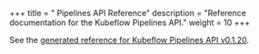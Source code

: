 +++
title = " Pipelines API Reference"
description = "Reference documentation for the Kubeflow Pipelines API."
weight = 10
+++

See the [generated reference for Kubeflow Pipelines API v0.1.20](https://github.com/IronPan/pipelines/blob/6506e0304f9118377fe360330acab96fb51cfe6f/backend/api/swagger/kfp_api.html).
